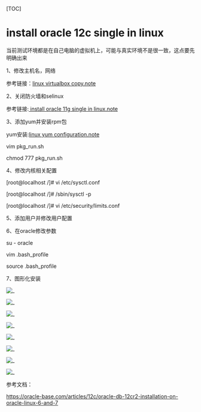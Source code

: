 [TOC]

# install oracle 12c single in linux 

​	当前测试环境都是在自己电脑的虚拟机上，可能与真实环境不是很一致，这点要先明确出来

1、修改主机名，网络

参考链接：[linux  virtualbox copy.note](note://B0EAA5B5DCCF4FF598CAD462978BAC01)

2、关闭防火墙和selinux

参考链接:[ install oracle 11g single in linux.note](note://ADBDD57535C94C7D88740ECD7CD93173)

3、添加yum并安装rpm包

yum安装:[linux yum configuration.note](note://1E3BD86AF6AE450A8369A011F03FB0EB)

vim pkg_run.sh

chmod 777 pkg_run.sh

4、修改内核相关配置

[root@localhost /]# vi /etc/sysctl.conf

[root@localhost /]# /sbin/sysctl -p

[root@localhost /]# vi /etc/security/limits.conf

5、添加用户并修改用户配置

6、在oracle修改参数

su - oracle

vim .bash_profile

source .bash_profile

7、图形化安装

![_](../img_src/06a505462ba34c3ab60ba43988dbff5b/clipboard.png)

![_](../img_src/48486dbafcd5428bb03185da8d815a68/clipboard.png)

![_](../img_src/86d05b91243b4d0fba9c6a3690b048f3/clipboard.png)

![_](../img_src/c0c7fd552b1d4f99b7e435c8c0d243bd/clipboard.png)

![_](../img_src/4d0e633b6f614716be5e87a5d8f6eddc/clipboard.png)

![_](../img_src/1ed0978168214e759ea9e75ac980d550/clipboard.png)

![_](../img_src/158caefabb8e43a1ba5c01065e4c0d0e/clipboard.png)

![_](../img_src/358c3f6adde947ff8faeac8f8f22587e/clipboard.png)

参考文档：

<https://oracle-base.com/articles/12c/oracle-db-12cr2-installation-on-oracle-linux-6-and-7>